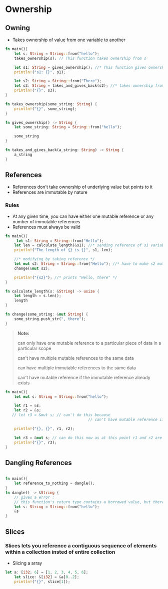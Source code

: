 # Ownership

## Owning

- Takes ownership of value from one variable to another

```rust
fn main(){
    let s: String = String::from("hello");
    takes_ownership(s); // This function takes ownership from s

    let s1: String = gives_ownership(); //* This function gives ownership to s1 variable*/
    println!("s1: {}", s1);

    let s2: String = String::from("There");
    let s3: String = takes_and_gives_back(s2); //* takes ownership from s2 and gives to s3 */
    println!("{}", s3);
}

fn takes_ownership(some_string: String) {
    println!("{}", some_string);
}

fn gives_ownership() -> String {
    let some_string: String = String::from("hello");

    some_string
}

fn takes_and_gives_back(a_string: String) -> String {
    a_string
}

```

## References

- References don't take ownership of underlying value but points to it
- References are immutable by nature

### Rules

- At any given time, you can have either one mutable reference or any number of immutable references
- References must always be valid

```rust
fn main(){
     let s1: String = String::from("Hello");
    let len = calculate_length(&s1); //* sending reference of s1 variable to function */
    println!("The length of {} is {}", s1, len);

    //* modifying by taking reference */
    let mut s2: String = String::from("Hello"); //* have to make s2 mutable to modiry by reference */
    change(&mut s2);

    println!("{s2}"); //* prints "Hello, there" */
}

fn calculate_length(s: &String) -> usize {
    let length = s.len();
    length
}

fn change(some_string: &mut String) {
    some_string.push_str(", there");
}

```

> **Note:**
>
> can only have one mutable reference to a particular piece of data in a particular scope
>
> can't have multiple mutable references to the same data
>
> can have multiple immutable references to the same data
>
> can't have mutable reference if the immutable reference already exists

```rust
fn main(){
    let mut s: String = String::from("hello");

    let r1 = &s;
    let r2 = &s;
   // let r3 = &mut s; // can't do this because
                                     // can't have mutable reference if the immutable reference already exists

    println!("{}, {}", r1, r2);

    let r3 = &mut s; // can do this now as at this point r1 and r2 are out of scope
    println!("{}", r3);
}
```

## Dangling References

```rust

fn main(){
    let reference_to_nothing = dangle();
}
fn dangle() -> &String {
    // gives a error :
    // this function's return type contains a borrowed value, but there is no value for it to be borrowed from
    let s: String = String::from("hello");
    &s
}
```

## Slices

### Slices lets you reference a contiguous sequence of elements within a collection insted of entire collection

- Slicing a array

```rust
let a: [i32; 6] = [1, 2, 3, 4, 5, 6];
    let slice: &[i32] = &a[0..2];
    println!("{}", slice[1]);
```

